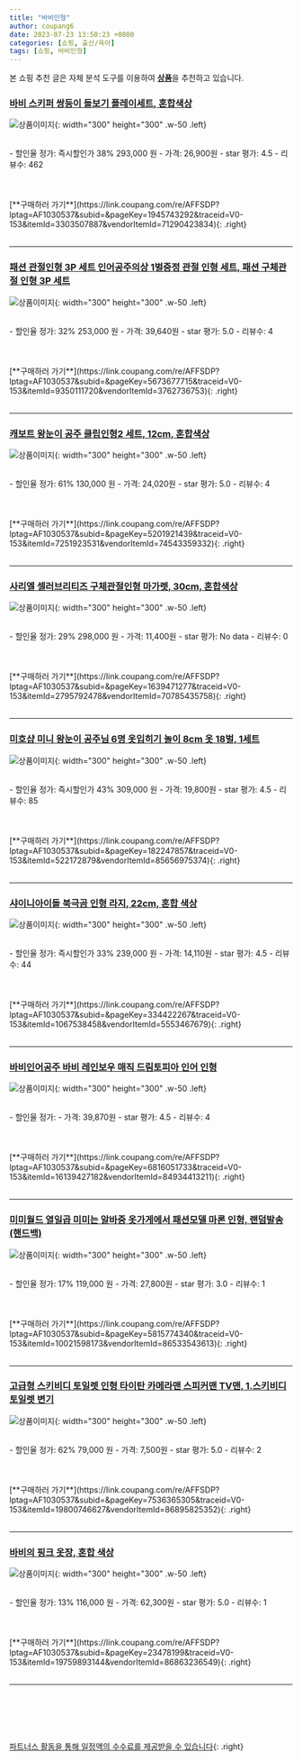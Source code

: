 ```yaml
---
title: "바비인형"
author: coupang6
date: 2023-07-23 13:50:23 +0800
categories: [쇼핑, 출산/육아]
tags: [쇼핑, 바비인형]
---
```


본 쇼핑 추천 글은 자체 분석 도구를 이용하여 [**상품**](https://link.coupang.com/a/bao1ui)을 추천하고 있습니다.

### [바비 스키퍼 쌍둥이 돌보기 플레이세트, 혼합색상](https://link.coupang.com/re/AFFSDP?lptag=AF1030537&subid=&pageKey=1945743292&traceid=V0-153&itemId=3303507887&vendorItemId=71290423834)

![상품이미지](https://thumbnail6.coupangcdn.com/thumbnails/remote/230x230ex/image/retail/images/2020/07/31/20/4/d199916f-1520-43f3-b6e4-c21481d51310.jpg){: width="300" height="300" .w-50 .left}


<br>
- 할인율 정가: 즉시할인가 38%  293,000   원
- 가격: 26,900원
- star 평가: 4.5
- 리뷰수: 462
<br>
<br>
<br>
<br>
[**구매하러 가기**](https://link.coupang.com/re/AFFSDP?lptag=AF1030537&subid=&pageKey=1945743292&traceid=V0-153&itemId=3303507887&vendorItemId=71290423834){: .right}
<br>
<br>

---

### [패션 관절인형 3P 세트 인어공주의상 1벌증정 관절 인형 세트, 패션 구체관절 인형 3P 세트](https://link.coupang.com/re/AFFSDP?lptag=AF1030537&subid=&pageKey=5673677715&traceid=V0-153&itemId=9350111720&vendorItemId=3762736753)

![상품이미지](https://thumbnail6.coupangcdn.com/thumbnails/remote/230x230ex/image/vendor_inventory/images/2018/06/19/15/9/267b4621-bd23-451b-9280-f55ea3fa3c16.jpg){: width="300" height="300" .w-50 .left}


<br>
- 할인율 정가: 32%  253,000   원
- 가격: 39,640원
- star 평가: 5.0
- 리뷰수: 4
<br>
<br>
<br>
<br>
[**구매하러 가기**](https://link.coupang.com/re/AFFSDP?lptag=AF1030537&subid=&pageKey=5673677715&traceid=V0-153&itemId=9350111720&vendorItemId=3762736753){: .right}
<br>
<br>

---

### [캐보트 왕눈이 공주 클립인형2 세트, 12cm, 혼합색상](https://link.coupang.com/re/AFFSDP?lptag=AF1030537&subid=&pageKey=5201921439&traceid=V0-153&itemId=7251923531&vendorItemId=74543359332)

![상품이미지](https://thumbnail6.coupangcdn.com/thumbnails/remote/230x230ex/image/retail/images/1164506490017998-c4d2ffea-766e-4534-8353-0855773aae22.png){: width="300" height="300" .w-50 .left}


<br>
- 할인율 정가: 61%  130,000   원
- 가격: 24,020원
- star 평가: 5.0
- 리뷰수: 4
<br>
<br>
<br>
<br>
[**구매하러 가기**](https://link.coupang.com/re/AFFSDP?lptag=AF1030537&subid=&pageKey=5201921439&traceid=V0-153&itemId=7251923531&vendorItemId=74543359332){: .right}
<br>
<br>

---

### [사리엘 셀러브리티즈 구체관절인형 마가렛, 30cm, 혼합색상](https://link.coupang.com/re/AFFSDP?lptag=AF1030537&subid=&pageKey=1639471277&traceid=V0-153&itemId=2795792478&vendorItemId=70785435758)

![상품이미지](https://thumbnail6.coupangcdn.com/thumbnails/remote/230x230ex/image/retail/images/2020/05/29/17/8/581584ea-b81c-4ee0-ba9e-493e9cfc9ff6.jpg){: width="300" height="300" .w-50 .left}


<br>
- 할인율 정가: 29%  298,000   원
- 가격: 11,400원
- star 평가: No data
- 리뷰수: 0
<br>
<br>
<br>
<br>
[**구매하러 가기**](https://link.coupang.com/re/AFFSDP?lptag=AF1030537&subid=&pageKey=1639471277&traceid=V0-153&itemId=2795792478&vendorItemId=70785435758){: .right}
<br>
<br>

---

### [미호샵 미니 왕눈이 공주님 6명 옷입히기 놀이 8cm 옷 18벌, 1세트](https://link.coupang.com/re/AFFSDP?lptag=AF1030537&subid=&pageKey=182247857&traceid=V0-153&itemId=522172879&vendorItemId=85656975374)

![상품이미지](https://thumbnail8.coupangcdn.com/thumbnails/remote/230x230ex/image/vendor_inventory/7d53/179ec593b975f89542d409dad7f6d7f53677f354806fe7c7975d42377b07.jpg){: width="300" height="300" .w-50 .left}


<br>
- 할인율 정가: 즉시할인가 43%  309,000   원
- 가격: 19,800원
- star 평가: 4.5
- 리뷰수: 85
<br>
<br>
<br>
<br>
[**구매하러 가기**](https://link.coupang.com/re/AFFSDP?lptag=AF1030537&subid=&pageKey=182247857&traceid=V0-153&itemId=522172879&vendorItemId=85656975374){: .right}
<br>
<br>

---

### [샤이니아이돌 북극곰 인형 라지, 22cm, 혼합 색상](https://link.coupang.com/re/AFFSDP?lptag=AF1030537&subid=&pageKey=334422267&traceid=V0-153&itemId=1067538458&vendorItemId=5553467679)

![상품이미지](https://thumbnail7.coupangcdn.com/thumbnails/remote/230x230ex/image/retail/images/2019/11/11/17/0/819752dc-3f96-429f-a7ba-c2af155ad06d.jpg){: width="300" height="300" .w-50 .left}


<br>
- 할인율 정가: 즉시할인가 33%  239,000   원
- 가격: 14,110원
- star 평가: 4.5
- 리뷰수: 44
<br>
<br>
<br>
<br>
[**구매하러 가기**](https://link.coupang.com/re/AFFSDP?lptag=AF1030537&subid=&pageKey=334422267&traceid=V0-153&itemId=1067538458&vendorItemId=5553467679){: .right}
<br>
<br>

---

### [바비인어공주 바비 레인보우 매직 드림토피아 인어 인형](https://link.coupang.com/re/AFFSDP?lptag=AF1030537&subid=&pageKey=6816051733&traceid=V0-153&itemId=16139427182&vendorItemId=84934413211)

![상품이미지](https://thumbnail6.coupangcdn.com/thumbnails/remote/230x230ex/image/vendor_inventory/3812/4eef384a740873fe9faeb988c3db4dad09fd11cb5fa60161d2aebde5479f.jpg){: width="300" height="300" .w-50 .left}


<br>
- 할인율 정가: 
- 가격: 39,870원
- star 평가: 4.5
- 리뷰수: 4
<br>
<br>
<br>
<br>
[**구매하러 가기**](https://link.coupang.com/re/AFFSDP?lptag=AF1030537&subid=&pageKey=6816051733&traceid=V0-153&itemId=16139427182&vendorItemId=84934413211){: .right}
<br>
<br>

---

### [미미월드 열일곱 미미는 알바중 옷가게에서 패션모델 마론 인형, 랜덤발송(핸드백)](https://link.coupang.com/re/AFFSDP?lptag=AF1030537&subid=&pageKey=5815774340&traceid=V0-153&itemId=10021598173&vendorItemId=86533543613)

![상품이미지](https://thumbnail10.coupangcdn.com/thumbnails/remote/230x230ex/image/vendor_inventory/6dfb/0b01fe7521f865636b5e552d2ede2b71d137d61b40421be01cf5e37d50b3.jpg){: width="300" height="300" .w-50 .left}


<br>
- 할인율 정가: 17%  119,000   원
- 가격: 27,800원
- star 평가: 3.0
- 리뷰수: 1
<br>
<br>
<br>
<br>
[**구매하러 가기**](https://link.coupang.com/re/AFFSDP?lptag=AF1030537&subid=&pageKey=5815774340&traceid=V0-153&itemId=10021598173&vendorItemId=86533543613){: .right}
<br>
<br>

---

### [고급형 스키비디 토일렛 인형 타이탄 카메라맨 스피커맨 TV맨, 1.스키비디 토일렛 변기](https://link.coupang.com/re/AFFSDP?lptag=AF1030537&subid=&pageKey=7536365305&traceid=V0-153&itemId=19800746627&vendorItemId=86895825352)

![상품이미지](https://thumbnail6.coupangcdn.com/thumbnails/remote/230x230ex/image/vendor_inventory/2627/cbe1810189345c273398b3747d84cfa2f53a6039a9bfe25128e57f77e46d.jpg){: width="300" height="300" .w-50 .left}


<br>
- 할인율 정가: 62%  79,000   원
- 가격: 7,500원
- star 평가: 5.0
- 리뷰수: 2
<br>
<br>
<br>
<br>
[**구매하러 가기**](https://link.coupang.com/re/AFFSDP?lptag=AF1030537&subid=&pageKey=7536365305&traceid=V0-153&itemId=19800746627&vendorItemId=86895825352){: .right}
<br>
<br>

---

### [바비의 핑크 옷장, 혼합 색상](https://link.coupang.com/re/AFFSDP?lptag=AF1030537&subid=&pageKey=23478199&traceid=V0-153&itemId=19759893144&vendorItemId=86863236549)

![상품이미지](https://thumbnail10.coupangcdn.com/thumbnails/remote/230x230ex/image/vendor_inventory/738f/fdc2cf1cccadf50c66a05665c3d967701d352ba82ab05efa7ab90724ba04.jpg){: width="300" height="300" .w-50 .left}


<br>
- 할인율 정가: 13%  116,000   원
- 가격: 62,300원
- star 평가: 5.0
- 리뷰수: 1
<br>
<br>
<br>
<br>
[**구매하러 가기**](https://link.coupang.com/re/AFFSDP?lptag=AF1030537&subid=&pageKey=23478199&traceid=V0-153&itemId=19759893144&vendorItemId=86863236549){: .right}
<br>
<br>

---
<br><br><br><br><br> [파트너스 활동을 통해 일정액의 수수료를 제공받을 수 있습니다](https://link.coupang.com/a/bao1ui){: .right}